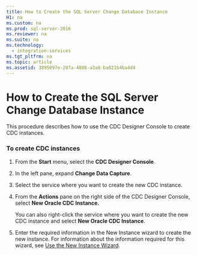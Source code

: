 ```yaml
---
title: How to Create the SQL Server Change Database Instance
H1: na
ms.custom: na
ms.prod: sql-server-2016
ms.reviewer: na
ms.suite: na
ms.technology: 
  - integration-services
ms.tgt_pltfrm: na
ms.topic: article
ms.assetid: 3895097e-28fa-4808-a3a8-ba821b4ba4d4
---
```

# How to Create the SQL Server Change Database Instance
  This procedure describes how to use the CDC Designer Console to create CDC instances.  
  
### To create CDC instances  
  
1.  From the **Start** menu, select the **CDC Designer Console**.  
  
2.  In the left pane, expand **Change Data Capture**.  
  
3.  Select the service where you want to create the new CDC instance.  
  
4.  From the **Actions** pane on the right side of the CDC Designer Console, select **New Oracle CDC Instance.**  
  
     You can also right\-click the service where you want to create the new CDC instance and select **New Oracle CDC Instance**.  
  
5.  Enter the required information in the New Instance wizard to create the new instance. For information about the information required for this wizard, see [Use the New Instance Wizard](../../Topics/TopicNameNotContainA/Use-the-New-Instance-Wizard.md).  
  
  